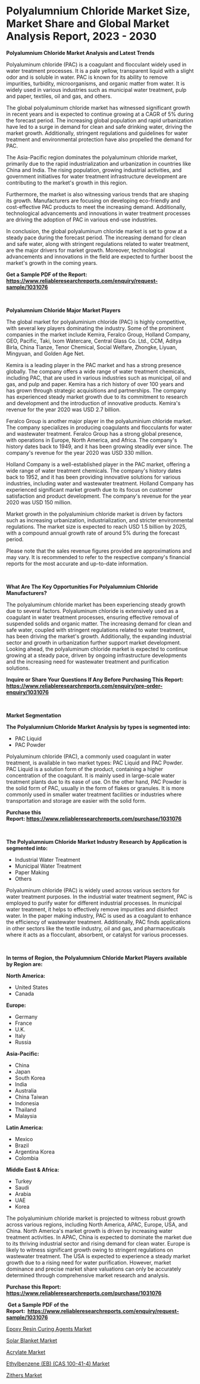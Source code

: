<p><h1>Polyalumnium Chloride Market Size, Market Share and Global Market Analysis Report, 2023 - 2030</h1></p><p><strong>Polyalumnium Chloride Market Analysis and Latest Trends</strong></p>
<p><p>Polyaluminum chloride (PAC) is a coagulant and flocculant widely used in water treatment processes. It is a pale yellow, transparent liquid with a slight odor and is soluble in water. PAC is known for its ability to remove impurities, turbidity, microorganisms, and organic matter from water. It is widely used in various industries such as municipal water treatment, pulp and paper, textiles, oil and gas, and others.</p><p>The global polyaluminum chloride market has witnessed significant growth in recent years and is expected to continue growing at a CAGR of 5% during the forecast period. The increasing global population and rapid urbanization have led to a surge in demand for clean and safe drinking water, driving the market growth. Additionally, stringent regulations and guidelines for water treatment and environmental protection have also propelled the demand for PAC.</p><p>The Asia-Pacific region dominates the polyaluminum chloride market, primarily due to the rapid industrialization and urbanization in countries like China and India. The rising population, growing industrial activities, and government initiatives for water treatment infrastructure development are contributing to the market's growth in this region.</p><p>Furthermore, the market is also witnessing various trends that are shaping its growth. Manufacturers are focusing on developing eco-friendly and cost-effective PAC products to meet the increasing demand. Additionally, technological advancements and innovations in water treatment processes are driving the adoption of PAC in various end-use industries.</p><p>In conclusion, the global polyaluminum chloride market is set to grow at a steady pace during the forecast period. The increasing demand for clean and safe water, along with stringent regulations related to water treatment, are the major drivers for market growth. Moreover, technological advancements and innovations in the field are expected to further boost the market's growth in the coming years.</p></p>
<p><strong>Get a Sample PDF of the Report:&nbsp; <a href="https://www.reliableresearchreports.com/enquiry/request-sample/1031076">https://www.reliableresearchreports.com/enquiry/request-sample/1031076</a></strong></p>
<p>&nbsp;</p>
<p><strong>Polyalumnium Chloride Major Market Players</strong></p>
<p><p>The global market for polyaluminium chloride (PAC) is highly competitive, with several key players dominating the industry. Some of the prominent companies in the market include Kemira, Feralco Group, Holland Company, GEO, Pacific, Taki, Ixom Watercare, Central Glass Co. Ltd., CCM, Aditya Birla, China Tianze, Tenor Chemical, Social Welfare, Zhongke, Liyuan, Mingyuan, and Golden Age Net.</p><p>Kemira is a leading player in the PAC market and has a strong presence globally. The company offers a wide range of water treatment chemicals, including PAC, that are used in various industries such as municipal, oil and gas, and pulp and paper. Kemira has a rich history of over 100 years and has grown through strategic acquisitions and partnerships. The company has experienced steady market growth due to its commitment to research and development and the introduction of innovative products. Kemira's revenue for the year 2020 was USD 2.7 billion.</p><p>Feralco Group is another major player in the polyaluminium chloride market. The company specializes in producing coagulants and flocculants for water and wastewater treatment. Feralco Group has a strong global presence, with operations in Europe, North America, and Africa. The company's history dates back to 1949, and it has been growing steadily ever since. The company's revenue for the year 2020 was USD 330 million.</p><p>Holland Company is a well-established player in the PAC market, offering a wide range of water treatment chemicals. The company's history dates back to 1952, and it has been providing innovative solutions for various industries, including water and wastewater treatment. Holland Company has experienced significant market growth due to its focus on customer satisfaction and product development. The company's revenue for the year 2020 was USD 150 million.</p><p>Market growth in the polyaluminium chloride market is driven by factors such as increasing urbanization, industrialization, and stricter environmental regulations. The market size is expected to reach USD 1.5 billion by 2025, with a compound annual growth rate of around 5% during the forecast period.</p><p>Please note that the sales revenue figures provided are approximations and may vary. It is recommended to refer to the respective company's financial reports for the most accurate and up-to-date information.</p></p>
<p>&nbsp;</p>
<p><strong>What Are The Key Opportunities For Polyalumnium Chloride Manufacturers?</strong></p>
<p><p>The polyaluminum chloride market has been experiencing steady growth due to several factors. Polyaluminum chloride is extensively used as a coagulant in water treatment processes, ensuring effective removal of suspended solids and organic matter. The increasing demand for clean and safe water, coupled with stringent regulations related to water treatment, has been driving the market's growth. Additionally, the expanding industrial sector and growth in urbanization further support market development. Looking ahead, the polyaluminum chloride market is expected to continue growing at a steady pace, driven by ongoing infrastructure developments and the increasing need for wastewater treatment and purification solutions.</p></p>
<p><strong>Inquire or Share Your Questions If Any Before Purchasing This Report: <a href="https://www.reliableresearchreports.com/enquiry/pre-order-enquiry/1031076">https://www.reliableresearchreports.com/enquiry/pre-order-enquiry/1031076</a></strong></p>
<p>&nbsp;</p>
<p><strong>Market Segmentation</strong></p>
<p><strong>The Polyalumnium Chloride Market Analysis by types is segmented into:</strong></p>
<p><ul><li>PAC Liquid</li><li>PAC Powder</li></ul></p>
<p><p>Polyaluminum chloride (PAC), a commonly used coagulant in water treatment, is available in two market types: PAC Liquid and PAC Powder. PAC Liquid is a solution form of the product, containing a higher concentration of the coagulant. It is mainly used in large-scale water treatment plants due to its ease of use. On the other hand, PAC Powder is the solid form of PAC, usually in the form of flakes or granules. It is more commonly used in smaller water treatment facilities or industries where transportation and storage are easier with the solid form.</p></p>
<p><strong>Purchase this Report:&nbsp;<a href="https://www.reliableresearchreports.com/purchase/1031076">https://www.reliableresearchreports.com/purchase/1031076</a></strong></p>
<p>&nbsp;</p>
<p><strong>The Polyalumnium Chloride Market Industry Research by Application is segmented into:</strong></p>
<p><ul><li>Industrial Water Treatment</li><li>Municipal Water Treatment</li><li>Paper Making</li><li>Others</li></ul></p>
<p><p>Polyaluminum chloride (PAC) is widely used across various sectors for water treatment purposes. In the industrial water treatment segment, PAC is employed to purify water for different industrial processes. In municipal water treatment, it helps to effectively remove impurities and disinfect water. In the paper making industry, PAC is used as a coagulant to enhance the efficiency of wastewater treatment. Additionally, PAC finds applications in other sectors like the textile industry, oil and gas, and pharmaceuticals where it acts as a flocculant, absorbent, or catalyst for various processes.</p></p>
<p>&nbsp;</p>
<p><strong>In terms of Region, the Polyalumnium Chloride Market Players available by Region are:</strong></p>
<p>
    <p> <strong> North America: </strong>
        <ul>
            <li>United States</li>
            <li>Canada</li>
        </ul>
        </p> 
    <p> <strong> Europe: </strong>
        <ul>
            <li>Germany</li>
            <li>France</li>
            <li>U.K.</li>
            <li>Italy</li>
            <li>Russia</li>
        </ul>
        </p> 
    <p> <strong> Asia-Pacific: </strong>
        <ul>
            <li>China</li>
            <li>Japan</li>
            <li>South Korea</li>
            <li>India</li>
            <li>Australia</li>
            <li>China Taiwan</li>
            <li>Indonesia</li>
            <li>Thailand</li>
            <li>Malaysia</li>
        </ul>
        </p> 
    <p> <strong> Latin America: </strong>
        <ul>
            <li>Mexico</li>
            <li>Brazil</li>
            <li>Argentina Korea</li>
            <li>Colombia</li>
        </ul>
        </p> 
    <p> <strong> Middle East & Africa: </strong>
        <ul>
            <li>Turkey</li>
            <li>Saudi</li>
            <li>Arabia</li>
            <li>UAE</li>
            <li>Korea</li>
        </ul>
    </p>
    </p>
<p><p>The polyaluminium chloride market is projected to witness robust growth across various regions, including North America, APAC, Europe, USA, and China. North America's market growth is driven by increasing water treatment activities. In APAC, China is expected to dominate the market due to its thriving industrial sector and rising demand for clean water. Europe is likely to witness significant growth owing to stringent regulations on wastewater treatment. The USA is expected to experience a steady market growth due to a rising need for water purification. However, market dominance and precise market share valuations can only be accurately determined through comprehensive market research and analysis.</p></p>
<p><strong>Purchase this Report: <a href="https://www.reliableresearchreports.com/purchase/1031076">https://www.reliableresearchreports.com/purchase/1031076</a></strong></p>
<p>&nbsp;<strong>Get a Sample PDF of the Report:&nbsp;&nbsp;<a href="https://www.reliableresearchreports.com/enquiry/request-sample/1031076">https://www.reliableresearchreports.com/enquiry/request-sample/1031076</a></strong></p>
<p><strong></strong></p>
<p><p><a href="https://medium.com/@aashish.reportprime2/epoxy-resin-curing-agents-market-size-growth-forecast-2023-2030-0c1b364abf90">Epoxy Resin Curing Agents Market</a></p><p><a href="https://www.linkedin.com/pulse/solar-blanket-market-size-share-amp-trends-analysis-report-wdyce/">Solar Blanket Market</a></p><p><a href="https://medium.com/@akshatreportprime/acrylate-market-size-growth-forecast-2023-2030-92f5727d1c4a">Acrylate Market</a></p><p><a href="https://issuu.com/reportprime-2/docs/ethylbenzene-eb-cas-100-41-4-market-size-2030.pptx?fr=xKAE9_zU1NQ">Ethylbenzene (EB) (CAS 100-41-4) Market</a></p><p><a href="https://www.linkedin.com/pulse/decoding-zithers-market-deep-dive-latest-trends-segmentation-yukce/">Zithers Market</a></p></p>